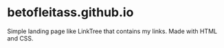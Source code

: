 # betofleitass.github.io
Simple landing page like LinkTree that contains my links. Made with  HTML and CSS.
